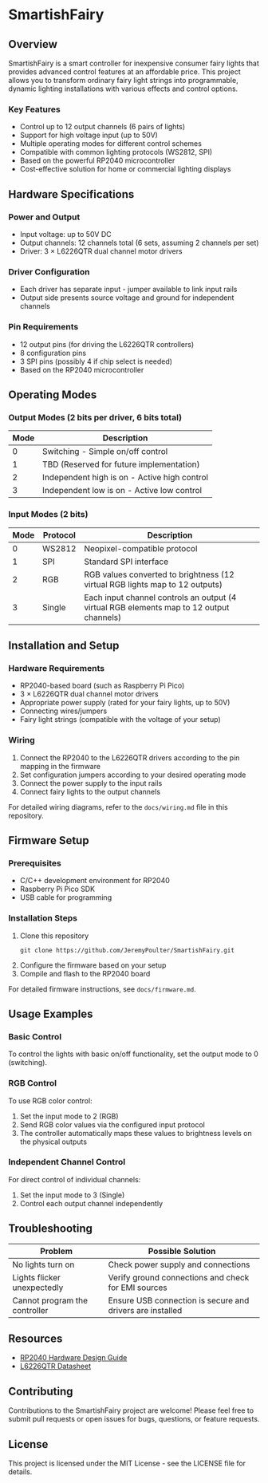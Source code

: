 # SmartishFairy

## Overview
SmartishFairy is a smart controller for inexpensive consumer fairy lights that provides advanced control features at an affordable price. This project allows you to transform ordinary fairy light strings into programmable, dynamic lighting installations with various effects and control options.

### Key Features
- Control up to 12 output channels (6 pairs of lights)
- Support for high voltage input (up to 50V)
- Multiple operating modes for different control schemes
- Compatible with common lighting protocols (WS2812, SPI)
- Based on the powerful RP2040 microcontroller
- Cost-effective solution for home or commercial lighting displays

## Hardware Specifications

### Power and Output
- Input voltage: up to 50V DC
- Output channels: 12 channels total (6 sets, assuming 2 channels per set)
- Driver: 3 × L6226QTR dual channel motor drivers

### Driver Configuration
- Each driver has separate input - jumper available to link input rails
- Output side presents source voltage and ground for independent channels

### Pin Requirements
- 12 output pins (for driving the L6226QTR controllers)
- 8 configuration pins
- 3 SPI pins (possibly 4 if chip select is needed)
- Based on the RP2040 microcontroller

## Operating Modes

### Output Modes (2 bits per driver, 6 bits total)
| Mode | Description |
|------|-------------|
| 0 | Switching - Simple on/off control |
| 1 | TBD (Reserved for future implementation) |
| 2 | Independent high is on - Active high control |
| 3 | Independent low is on - Active low control |

### Input Modes (2 bits)
| Mode | Protocol | Description |
|------|----------|-------------|
| 0 | WS2812 | Neopixel-compatible protocol |
| 1 | SPI | Standard SPI interface |
| 2 | RGB | RGB values converted to brightness (12 virtual RGB lights map to 12 outputs) |
| 3 | Single | Each input channel controls an output (4 virtual RGB elements map to 12 output channels) |

## Installation and Setup

### Hardware Requirements
- RP2040-based board (such as Raspberry Pi Pico)
- 3 × L6226QTR dual channel motor drivers
- Appropriate power supply (rated for your fairy lights, up to 50V)
- Connecting wires/jumpers
- Fairy light strings (compatible with the voltage of your setup)

### Wiring
1. Connect the RP2040 to the L6226QTR drivers according to the pin mapping in the firmware
2. Set configuration jumpers according to your desired operating mode
3. Connect the power supply to the input rails
4. Connect fairy lights to the output channels

For detailed wiring diagrams, refer to the `docs/wiring.md` file in this repository.

## Firmware Setup

### Prerequisites
- C/C++ development environment for RP2040
- Raspberry Pi Pico SDK
- USB cable for programming

### Installation Steps
1. Clone this repository
   ```
   git clone https://github.com/JeremyPoulter/SmartishFairy.git
   ```
2. Configure the firmware based on your setup
3. Compile and flash to the RP2040 board

For detailed firmware instructions, see `docs/firmware.md`.

## Usage Examples

### Basic Control
To control the lights with basic on/off functionality, set the output mode to 0 (switching).

### RGB Control
To use RGB color control:
1. Set the input mode to 2 (RGB)
2. Send RGB color values via the configured input protocol
3. The controller automatically maps these values to brightness levels on the physical outputs

### Independent Channel Control
For direct control of individual channels:
1. Set the input mode to 3 (Single)
2. Control each output channel independently

## Troubleshooting

| Problem | Possible Solution |
|---------|------------------|
| No lights turn on | Check power supply and connections |
| Lights flicker unexpectedly | Verify ground connections and check for EMI sources |
| Cannot program the controller | Ensure USB connection is secure and drivers are installed |

## Resources
- [RP2040 Hardware Design Guide](https://datasheets.raspberrypi.com/rp2040/hardware-design-with-rp2040.pdf)
- [L6226QTR Datasheet](https://www.st.com/resource/en/datasheet/l6226q.pdf)

## Contributing
Contributions to the SmartishFairy project are welcome! Please feel free to submit pull requests or open issues for bugs, questions, or feature requests.

## License
This project is licensed under the MIT License - see the LICENSE file for details.
